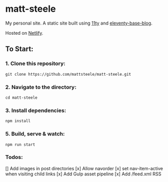 # matt-steele

My personal site. A static site built using [11ty](https://github.com/11ty/eleventy) and [eleventy-base-blog](https://github.com/11ty/eleventy-base-blog).

Hosted on [Netlify](https://eleventy-base-blog.netlify.com/).

## To Start:

### 1. Clone this repository:

```
git clone https://github.com/mattsteele/matt-steele.git
```


### 2. Navigate to the directory:

```
cd matt-steele
```

### 3. Install dependencies:

```
npm install
```

### 5. Build, serve & watch:

```
npm run start
```

### Todos:
[] Add images in post directories
[x] Allow navorder
[x] set nav-item-active when visiting child links
[x] Add Gulp asset pipeline
[x] Add /feed.xml RSS
